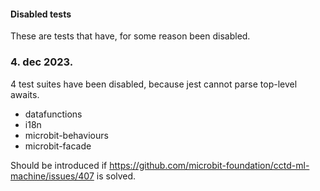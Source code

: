 #### Disabled tests

These are tests that have, for some reason been disabled.

### 4. dec 2023.

4 test suites have been disabled, because jest cannot parse top-level awaits.

- datafunctions
- i18n
- microbit-behaviours
- microbit-facade

Should be introduced if https://github.com/microbit-foundation/cctd-ml-machine/issues/407 is solved.
